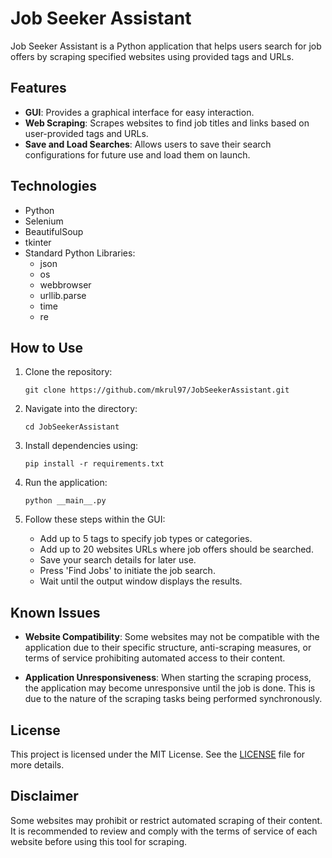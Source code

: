 # Job Seeker Assistant

Job Seeker Assistant is a Python application that helps users search for job offers by scraping specified websites using provided tags and URLs.

## Features

- **GUI**: Provides a graphical interface for easy interaction.
- **Web Scraping**: Scrapes websites to find job titles and links based on user-provided tags and URLs.
- **Save and Load Searches**: Allows users to save their search configurations for future use and load them on launch.

## Technologies

- Python
- Selenium
- BeautifulSoup
- tkinter
- Standard Python Libraries:
   - json
   - os
   - webbrowser
   - urllib.parse
   - time
   - re

## How to Use

1. Clone the repository:
   ```
   git clone https://github.com/mkrul97/JobSeekerAssistant.git
   ```

2. Navigate into the directory:
   ```
   cd JobSeekerAssistant
   ```

3. Install dependencies using:
   ```
   pip install -r requirements.txt
   ```

4. Run the application:
   ```
   python __main__.py
   ```

5. Follow these steps within the GUI:
   - Add up to 5 tags to specify job types or categories.
   - Add up to 20 websites URLs where job offers should be searched.
   - Save your search details for later use.
   - Press 'Find Jobs' to initiate the job search.
   - Wait until the output window displays the results.

## Known Issues

- **Website Compatibility**: Some websites may not be compatible with the application due to their specific structure, anti-scraping measures, or terms of service prohibiting automated access to their content.

- **Application Unresponsiveness**: When starting the scraping process, the application may become unresponsive until the job is done. This is due to the nature of the scraping tasks being performed synchronously. 

## License

This project is licensed under the MIT License. See the [LICENSE](LICENSE) file for more details.

## Disclaimer

Some websites may prohibit or restrict automated scraping of their content. It is recommended to review and comply with the terms of service of each website before using this tool for scraping.
